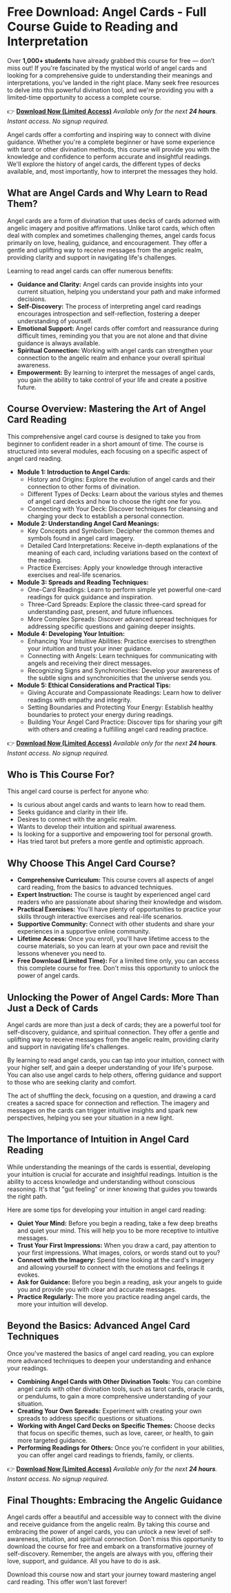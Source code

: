 # Free Download: Angel Cards - Full Course Guide to Reading and Interpretation

Over **1,000+ students** have already grabbed this course for free — don’t miss out! If you're fascinated by the mystical world of angel cards and looking for a comprehensive guide to understanding their meanings and interpretations, you've landed in the right place. Many seek free resources to delve into this powerful divination tool, and we're providing you with a limited-time opportunity to access a complete course.

👉 **[Download Now (Limited Access)](https://udemywork.com/angel-cards)**
_Available only for the next **24 hours**. Instant access. No signup required._

Angel cards offer a comforting and inspiring way to connect with divine guidance. Whether you're a complete beginner or have some experience with tarot or other divination methods, this course will provide you with the knowledge and confidence to perform accurate and insightful readings. We'll explore the history of angel cards, the different types of decks available, and, most importantly, how to interpret the messages they hold.

## What are Angel Cards and Why Learn to Read Them?

Angel cards are a form of divination that uses decks of cards adorned with angelic imagery and positive affirmations. Unlike tarot cards, which often deal with complex and sometimes challenging themes, angel cards focus primarily on love, healing, guidance, and encouragement. They offer a gentle and uplifting way to receive messages from the angelic realm, providing clarity and support in navigating life's challenges.

Learning to read angel cards can offer numerous benefits:

*   **Guidance and Clarity:** Angel cards can provide insights into your current situation, helping you understand your path and make informed decisions.
*   **Self-Discovery:** The process of interpreting angel card readings encourages introspection and self-reflection, fostering a deeper understanding of yourself.
*   **Emotional Support:** Angel cards offer comfort and reassurance during difficult times, reminding you that you are not alone and that divine guidance is always available.
*   **Spiritual Connection:** Working with angel cards can strengthen your connection to the angelic realm and enhance your overall spiritual awareness.
*   **Empowerment:** By learning to interpret the messages of angel cards, you gain the ability to take control of your life and create a positive future.

## Course Overview: Mastering the Art of Angel Card Reading

This comprehensive angel card course is designed to take you from beginner to confident reader in a short amount of time. The course is structured into several modules, each focusing on a specific aspect of angel card reading.

*   **Module 1: Introduction to Angel Cards:**
    *   History and Origins: Explore the evolution of angel cards and their connection to other forms of divination.
    *   Different Types of Decks: Learn about the various styles and themes of angel card decks and how to choose the right one for you.
    *   Connecting with Your Deck: Discover techniques for cleansing and charging your deck to establish a personal connection.
*   **Module 2: Understanding Angel Card Meanings:**
    *   Key Concepts and Symbolism: Decipher the common themes and symbols found in angel card imagery.
    *   Detailed Card Interpretations: Receive in-depth explanations of the meaning of each card, including variations based on the context of the reading.
    *   Practice Exercises: Apply your knowledge through interactive exercises and real-life scenarios.
*   **Module 3: Spreads and Reading Techniques:**
    *   One-Card Readings: Learn to perform simple yet powerful one-card readings for quick guidance and inspiration.
    *   Three-Card Spreads: Explore the classic three-card spread for understanding past, present, and future influences.
    *   More Complex Spreads: Discover advanced spread techniques for addressing specific questions and gaining deeper insights.
*   **Module 4: Developing Your Intuition:**
    *   Enhancing Your Intuitive Abilities: Practice exercises to strengthen your intuition and trust your inner guidance.
    *   Connecting with Angels: Learn techniques for communicating with angels and receiving their direct messages.
    *   Recognizing Signs and Synchronicities: Develop your awareness of the subtle signs and synchronicities that the universe sends you.
*   **Module 5: Ethical Considerations and Practical Tips:**
    *   Giving Accurate and Compassionate Readings: Learn how to deliver readings with empathy and integrity.
    *   Setting Boundaries and Protecting Your Energy: Establish healthy boundaries to protect your energy during readings.
    *   Building Your Angel Card Practice: Discover tips for sharing your gift with others and creating a fulfilling angel card reading practice.

👉 **[Download Now (Limited Access)](https://udemywork.com/angel-cards)**
_Available only for the next **24 hours**. Instant access. No signup required._

## Who is This Course For?

This angel card course is perfect for anyone who:

*   Is curious about angel cards and wants to learn how to read them.
*   Seeks guidance and clarity in their life.
*   Desires to connect with the angelic realm.
*   Wants to develop their intuition and spiritual awareness.
*   Is looking for a supportive and empowering tool for personal growth.
*   Has tried tarot but prefers a more gentle and optimistic approach.

## Why Choose This Angel Card Course?

*   **Comprehensive Curriculum:** This course covers all aspects of angel card reading, from the basics to advanced techniques.
*   **Expert Instruction:** The course is taught by experienced angel card readers who are passionate about sharing their knowledge and wisdom.
*   **Practical Exercises:** You'll have plenty of opportunities to practice your skills through interactive exercises and real-life scenarios.
*   **Supportive Community:** Connect with other students and share your experiences in a supportive online community.
*   **Lifetime Access:** Once you enroll, you'll have lifetime access to the course materials, so you can learn at your own pace and revisit the lessons whenever you need to.
*   **Free Download (Limited Time):** For a limited time only, you can access this complete course for free. Don't miss this opportunity to unlock the power of angel cards.

## Unlocking the Power of Angel Cards: More Than Just a Deck of Cards

Angel cards are more than just a deck of cards; they are a powerful tool for self-discovery, guidance, and spiritual connection. They offer a gentle and uplifting way to receive messages from the angelic realm, providing clarity and support in navigating life's challenges.

By learning to read angel cards, you can tap into your intuition, connect with your higher self, and gain a deeper understanding of your life's purpose. You can also use angel cards to help others, offering guidance and support to those who are seeking clarity and comfort.

The act of shuffling the deck, focusing on a question, and drawing a card creates a sacred space for connection and reflection. The imagery and messages on the cards can trigger intuitive insights and spark new perspectives, helping you see your situation in a new light.

## The Importance of Intuition in Angel Card Reading

While understanding the meanings of the cards is essential, developing your intuition is crucial for accurate and insightful readings. Intuition is the ability to access knowledge and understanding without conscious reasoning. It's that "gut feeling" or inner knowing that guides you towards the right path.

Here are some tips for developing your intuition in angel card reading:

*   **Quiet Your Mind:** Before you begin a reading, take a few deep breaths and quiet your mind. This will help you to be more receptive to intuitive messages.
*   **Trust Your First Impressions:** When you draw a card, pay attention to your first impressions. What images, colors, or words stand out to you?
*   **Connect with the Imagery:** Spend time looking at the card's imagery and allowing yourself to connect with the emotions and feelings it evokes.
*   **Ask for Guidance:** Before you begin a reading, ask your angels to guide you and provide you with clear and accurate messages.
*   **Practice Regularly:** The more you practice reading angel cards, the more your intuition will develop.

## Beyond the Basics: Advanced Angel Card Techniques

Once you've mastered the basics of angel card reading, you can explore more advanced techniques to deepen your understanding and enhance your readings.

*   **Combining Angel Cards with Other Divination Tools:** You can combine angel cards with other divination tools, such as tarot cards, oracle cards, or pendulums, to gain a more comprehensive understanding of your situation.
*   **Creating Your Own Spreads:** Experiment with creating your own spreads to address specific questions or situations.
*   **Working with Angel Card Decks on Specific Themes:** Choose decks that focus on specific themes, such as love, career, or health, to gain more targeted guidance.
*   **Performing Readings for Others:** Once you're confident in your abilities, you can offer angel card readings to friends, family, or clients.

👉 **[Download Now (Limited Access)](https://udemywork.com/angel-cards)**
_Available only for the next **24 hours**. Instant access. No signup required._

## Final Thoughts: Embracing the Angelic Guidance

Angel cards offer a beautiful and accessible way to connect with the divine and receive guidance from the angelic realm. By taking this course and embracing the power of angel cards, you can unlock a new level of self-awareness, intuition, and spiritual connection. Don't miss this opportunity to download the course for free and embark on a transformative journey of self-discovery. Remember, the angels are always with you, offering their love, support, and guidance. All you have to do is ask.

Download this course now and start your journey toward mastering angel card reading. This offer won't last forever!
